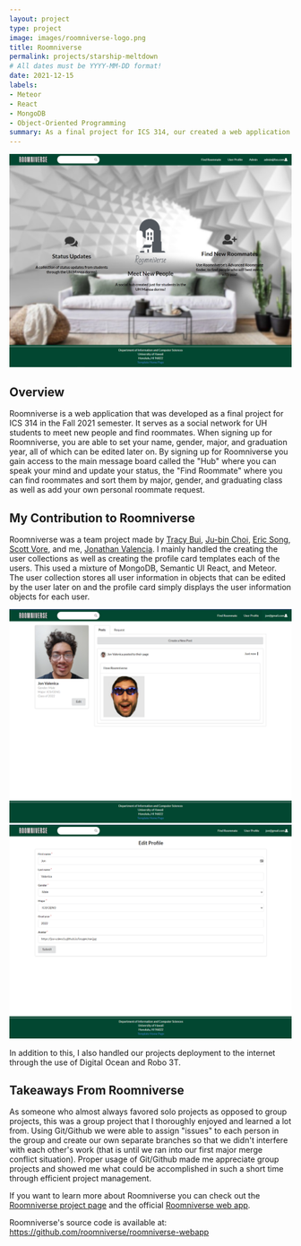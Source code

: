 ```yaml
---
layout: project
type: project
image: images/roomniverse-logo.png
title: Roomniverse
permalink: projects/starship-meltdown
# All dates must be YYYY-MM-DD format!
date: 2021-12-15
labels:
- Meteor
- React
- MongoDB
- Object-Oriented Programming
summary: As a final project for ICS 314, our created a web application called Roomniverse, a social network for UH students to meet new people and find roommates.
---
```


<img src="images/roomniverse-landing.png"/>

## Overview
Roomniverse is a web application that was developed as a final project for ICS 314 in the Fall 2021 semester. It serves as a social network for UH students to meet new people and find roommates. When signing up for Roomniverse, you are able to set your name, gender, major, and graduation year, all of which can be edited later on. By signing up for Roomniverse you gain access to the main message board called the "Hub" where you can speak your mind and update your status, the "Find Roommate" where you can find roommates and sort them by major, gender, and graduating class as well as add your own personal roommate request. 

## My Contribution to Roomniverse
Roomniverse was a team project made by [Tracy Bui](https://jubinc0911.github.io/), [Ju-bin Choi](https://jubinc0911.github.io/), [Eric Song](https://eric-song1773.github.io/), [Scott Vore](https://syhv-git.github.io/), and me, [Jonathan Valencia](https://jon-valencia.github.io). I mainly handled the creating the user collections as well as creating the profile card templates each of the users. This used a mixture of MongoDB, Semantic UI React, and Meteor. The user collection stores all user information in objects that can be edited by the user later on and the profile card simply displays the user information objects for each user.

<img src="images/roomniverse-userprofile.png"/>

<img src="images/roomniverse-editprofile.png"/>

In addition to this, I also handled our projects deployment to the internet through the use of Digital Ocean and Robo 3T.

## Takeaways From Roomniverse
As someone who almost always favored solo projects as opposed to group projects, this was a group project that I thoroughly enjoyed and learned a lot from. Using Git/Github we were able to assign "issues" to each person in the group and create our own separate branches so that we didn't interfere with each other's work (that is until we ran into our first major merge conflict situation). Proper usage of Git/Github made me appreciate group projects and showed me what could be accomplished in such a short time through efficient project management.

If you want to learn more about Roomniverse you can check out the [Roomniverse project page](https://roomniverse.github.io/) and the official [Roomniverse web app](https://roomniverse.xyz). 

Roomniverse's source code is available at: https://github.com/roomniverse/roomniverse-webapp
